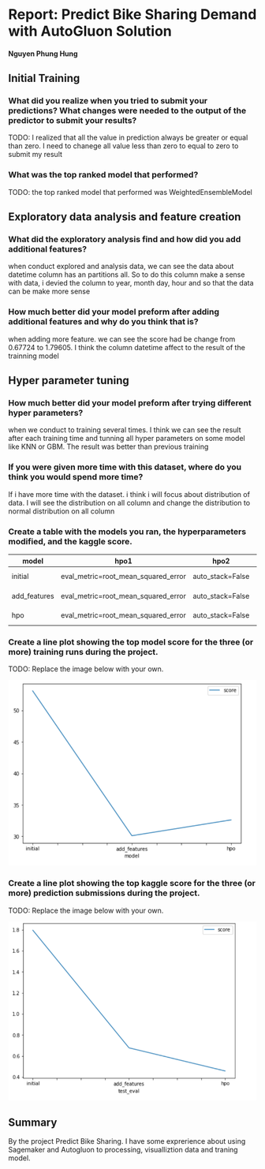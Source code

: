 # Report: Predict Bike Sharing Demand with AutoGluon Solution
#### Nguyen Phung Hung

## Initial Training
### What did you realize when you tried to submit your predictions? What changes were needed to the output of the predictor to submit your results?
TODO: I realized that all the value in prediction always be greater or equal than zero. I need to chanege all value less than zero to equal to zero to submit my result

### What was the top ranked model that performed?
TODO: the top ranked model that performed was WeightedEnsembleModel

## Exploratory data analysis and feature creation
### What did the exploratory analysis find and how did you add additional features?
when conduct explored and analysis data, we can see the data about datetime column has an partitions all. So to do this column make a sense with data, i devied the column to year, month day, hour and so that the data can be make more sense

### How much better did your model preform after adding additional features and why do you think that is?
when adding more feature. we can see the score had be change from 0.67724 to 1.79605. I think the column datetime affect to the result of the trainning model

## Hyper parameter tuning
### How much better did your model preform after trying different hyper parameters?
when we conduct to training several times. I think we can see the result after each training time and tunning all hyper parameters on some model like KNN or GBM. The result was better than previous training

### If you were given more time with this dataset, where do you think you would spend more time?
If i have more time with the dataset. i think i will focus about distribution of data. I will see the distribution on all column and change the distribution to normal distribution on all column

### Create a table with the models you ran, the hyperparameters modified, and the kaggle score.
|model|hpo1|hpo2|hpo3|score|
|--|--|--|--|--|
|initial|eval_metric=root_mean_squared_error	|auto_stack=False	|presets=[best_quality]	|1.79605|
|add_features|eval_metric=root_mean_squared_error	|auto_stack=False	|presets=[best_quality]	|0.67724|
|hpo|eval_metric=root_mean_squared_error	|auto_stack=False	|presets=[best_quality]	|0.45711|

### Create a line plot showing the top model score for the three (or more) training runs during the project.

TODO: Replace the image below with your own.

![model_train_score.png](model_train_score.png)

### Create a line plot showing the top kaggle score for the three (or more) prediction submissions during the project.

TODO: Replace the image below with your own.

![model_test_score.png](model_test_score.png)

## Summary
By the project Predict Bike Sharing. I have some exprerience about using Sagemaker and Autogluon to processing, visualliztion data and traning model. 
